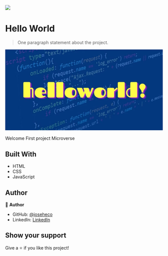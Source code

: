 ![](https://img.shields.io/badge/Microverse-blueviolet)

# Hello World

> One paragraph statement about the project.

![screenshot](./hello_world.jpg)

Welcome First project Microverse

## Built With

- HTML
- CSS
- JavaScript

## Author

👤 **Author**

- GitHub: [@joseheco](https://github.com/joseheco)
- LinkedIn: [LinkedIn](https://linkedin.com/in/joseherreraco)


## Show your support

Give a ⭐️ if you like this project!

